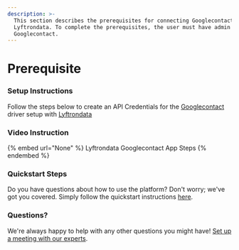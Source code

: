 ```yaml
---
description: >-
  This section describes the prerequisites for connecting Googlecontact to
  Lyftrondata. To complete the prerequisites, the user must have admin access to
  Googlecontact.
---
```


# Prerequisite

<mark style="color:blue;"></mark>

### Setup Instructions

Follow the steps below to create an API Credentials for the [Googlecontact](None) driver setup with [Lyftrondata](https://www.lyftrondata.com)

### Video Instruction

{% embed url="None" %}
Lyftrondata Googlecontact App Steps
{% endembed %}

### Quickstart Steps

Do you have questions about how to use the platform? Don't worry; we've got you covered. Simply follow the quickstart instructions [here](README.md).

### Questions? <a href="#questions" id="questions"></a>

We're always happy to help with any other questions you might have! [Set up a meeting with our experts](https://www.lyftrondata.com/book-a-meeting/).

